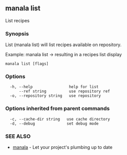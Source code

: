 ## manala list

List recipes

### Synopsis

List (manala list) will list recipes available on
repository.

Example: manala list -> resulting in a recipes list display

```
manala list [flags]
```

### Options

```
  -h, --help                help for list
      --ref string          use repository ref
  -o, --repository string   use repository
```

### Options inherited from parent commands

```
  -c, --cache-dir string   use cache directory
  -d, --debug              set debug mode
```

### SEE ALSO

* [manala](manala.md)	 - Let your project's plumbing up to date

